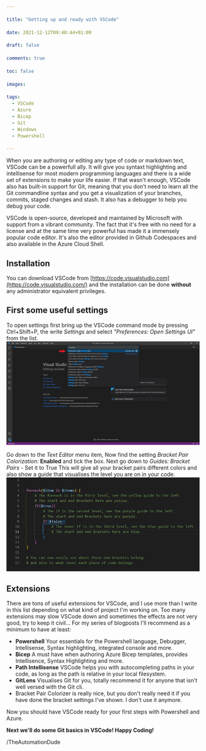 ```yaml
--- 

title: "Getting up and ready with VSCode" 

date: 2021-12-12T09:48:44+01:00 

draft: false

comments: true

toc: false

images:

tags:
  - VSCode
  - Azure
  - Bicep
  - Git
  - Windows
  - Powershell

--- 
```


When you are authoring or editing any type of code or markdown text, VSCode can be a powerfull ally. It will give you syntaxt highlighting and intellisense for most modern programming languages and there is a wide set of extensions to make your life easier. If that wasn't enough, VSCode also has built-in support for Git, meaning that you don't need to learn all the Git commandline syntax and you get a visualization of your branches, commits, staged changes and stash. It also has a debugger to help you debug your code.

VSCode is open-source, developed and maintained by Microsoft with support from a vibrant community. The fact that it's free with no need for a license and at the same time very powerful has made it a immensely popular code editor. It's also the editor provided in Github Codespaces and also available in the Azure Cloud Shell.

## Installation
You can download VSCode from [https://code.visualstudio.com](https://code.visualstudio.com/) and the installation can be done **without** any administrator equivalent privileges.

## First some useful settings
To open settings first bring up the VSCode command mode by pressing Ctrl+Shift+P, the write *Settings* and select *"Preferences: Open Settings UI"* from the list.
![Settings](./settings.jpg)

Go down to the *Text Editor* menu item, Now find the setting *Bracket Pair Colorization:* **Enabled** and tick the box.
Next go down to *Guides: Bracket Pairs* - Set it to True
This will give all your bracket pairs different colors and also show a guide that visualises the level you are on in your code.
![Bracket Settings](./brackets.jpg)


## Extensions
There are tons of useful extensions for VSCode, and I use more than I write in this list depending on what kind of project I'm working on. Too many extensions may slow VSCode down and sometimes the effects are not very good, try to keep it civil... For my series of blogposts I'll recommend as a minimum to have at least:
- **Powershell** Your essentials for the Powershell language, Debugger, Intellisense, Syntax highlighting, integrated console and more.
- **Bicep** A must have when authoring Azure Bicep templates, provides Intellisence, Syntax Highlighting and more.
- **Path Intellisense** VSCode helps you with autocompleting paths in your code, as long as the path is relative in your local filesystem.
- **GitLens** Visualises Git for you, totally recommend it for anyone that isn't well versed with the Git cli.
- Bracket Pair Colorizer is really nice, but you don't really need it if you have done the bracket settings I've shown. I don't use it anymore.

Now you should have VSCode ready for your first steps with Powershell and Azure.

**Next we'll do some Git basics in VSCode! Happy Coding!**

/TheAutomationDude


